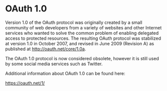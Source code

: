 # OAuth 1.0

Version 1.0 of the OAuth protocol was originally created by a small community of
web developers from a variety of websites and other Internet services who
wanted to solve the common problem of enabling delegated access to protected
resources.  The resulting OAuth protocol was stabilized at version 1.0 in
October 2007, and revised in June 2009 (Revision A) as published at
<http://oauth.net/core/1.0a>.

The OAuth 1.0 protocol is now considered obsolete, however it is still used by
some social media services such as Twitter.

Additional information about OAuth 1.0 can be found here:

<https://oauth.net/1/>